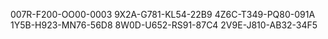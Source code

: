 007R-F200-OO00-0003
9X2A-G781-KL54-22B9
4Z6C-T349-PQ80-091A
1Y5B-H923-MN76-56D8
8W0D-U652-RS91-87C4
2V9E-J810-AB32-34F5
